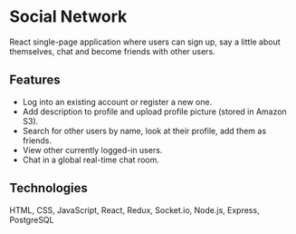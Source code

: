 # Social Network

React single-page application where users can sign up, say a little about themselves, chat and become friends with other users.

## Features
* Log into an existing account or register a new one.
* Add description to profile and upload profile picture (stored in Amazon S3).
* Search for other users by name, look at their profile, add them as friends.
* View other currently logged-in users.
* Chat in a global real-time chat room.

## Technologies
HTML, CSS, JavaScript, React, Redux, Socket.io, Node.js, Express, PostgreSQL

